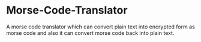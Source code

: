 # Morse-Code-Translator
A morse code translator which can convert plain text into encrypted form as morse code and also it can convert morse code back into plain text.
